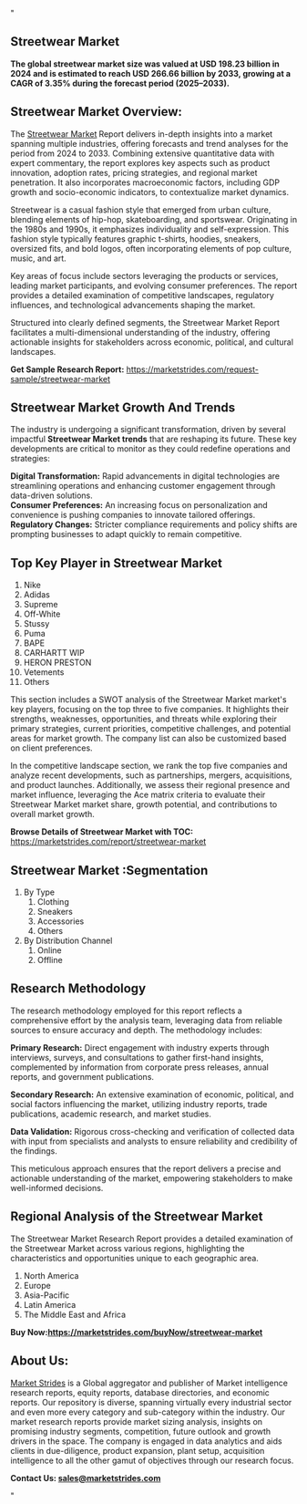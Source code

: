 "<h2>Streetwear Market</h2>
<p><strong>The global streetwear market size was valued at USD 198.23 billion in 2024 and is estimated to reach USD 266.66 billion by 2033, growing at a CAGR of 3.35% during the forecast period (2025–2033).</strong></p>
<h2>Streetwear Market Overview:</h2>
<p>The <a href=https://marketstrides.com/report/streetwear-market>Streetwear Market</a><strong> </strong>Report delivers in-depth insights into a market spanning multiple industries, offering forecasts and trend analyses for the period from 2024 to 2033. Combining extensive quantitative data with expert commentary, the report explores key aspects such as product innovation, adoption rates, pricing strategies, and regional market penetration. It also incorporates macroeconomic factors, including GDP growth and socio-economic indicators, to contextualize market dynamics.</p>
<p>Streetwear is a casual fashion style that emerged from urban culture, blending elements of hip-hop, skateboarding, and sportswear. Originating in the 1980s and 1990s, it emphasizes individuality and self-expression. This fashion style typically features graphic t-shirts, hoodies, sneakers, oversized fits, and bold logos, often incorporating elements of pop culture, music, and art.</p>
<p>Key areas of focus include sectors leveraging the products or services, leading market participants, and evolving consumer preferences. The report provides a detailed examination of competitive landscapes, regulatory influences, and technological advancements shaping the market.</p>
<p>Structured into clearly defined segments, the Streetwear Market Report facilitates a multi-dimensional understanding of the industry, offering actionable insights for stakeholders across economic, political, and cultural landscapes.</p>
<p><strong>Get Sample Research Report:</strong> <a href=https://marketstrides.com/request-sample/streetwear-market>https://marketstrides.com/request-sample/streetwear-market</a></p>
<h2>Streetwear Market Growth And Trends</h2>
<p>The industry is undergoing a significant transformation, driven by several impactful <strong>Streetwear Market trends</strong> that are reshaping its future. These key developments are critical to monitor as they could redefine operations and strategies:</p>
<p><strong>Digital Transformation:</strong> Rapid advancements in digital technologies are streamlining operations and enhancing customer engagement through data-driven solutions.<br /><strong>Consumer Preferences:</strong> An increasing focus on personalization and convenience is pushing companies to innovate tailored offerings.<br /><strong>Regulatory Changes:</strong> Stricter compliance requirements and policy shifts are prompting businesses to adapt quickly to remain competitive.</p>
<h2>Top Key Player in Streetwear Market</h2>
<p><ol>
<li>Nike</li>
<li>Adidas</li>
<li>Supreme</li>
<li>Off-White</li>
<li>Stussy</li>
<li>Puma</li>
<li>BAPE</li>
<li>CARHARTT WIP</li>
<li>HERON PRESTON</li>
<li>Vetements</li>
<li>Others</li>
</ol></p>
<p>This section includes a SWOT analysis of the Streetwear Market market's key players, focusing on the top three to five companies. It highlights their strengths, weaknesses, opportunities, and threats while exploring their primary strategies, current priorities, competitive challenges, and potential areas for market growth. The company list can also be customized based on client preferences.</p>
<p>In the competitive landscape section, we rank the top five companies and analyze recent developments, such as partnerships, mergers, acquisitions, and product launches. Additionally, we assess their regional presence and market influence, leveraging the Ace matrix criteria to evaluate their Streetwear Market market share, growth potential, and contributions to overall market growth.</p>
<p><strong>Browse Details of Streetwear Market with TOC:</strong> <a href=https://marketstrides.com/report/streetwear-market>https://marketstrides.com/report/streetwear-market</a></p>
<h2>Streetwear Market :Segmentation</h2>
<p><ol>
<li>By Type
<ol>
<li>Clothing</li>
<li>Sneakers</li>
<li>Accessories</li>
<li>Others</li>
</ol>
</li>
<li>By Distribution Channel
<ol>
<li>Online</li>
<li>Offline</li>
</ol>
</li>
</ol></p>
<h2>Research Methodology</h2>
<p>The research methodology employed for this report reflects a comprehensive effort by the analysis team, leveraging data from reliable sources to ensure accuracy and depth. The methodology includes:</p>
<p><strong>Primary Research:</strong> Direct engagement with industry experts through interviews, surveys, and consultations to gather first-hand insights, complemented by information from corporate press releases, annual reports, and government publications.</p>
<p><strong>Secondary Research:</strong> An extensive examination of economic, political, and social factors influencing the market, utilizing industry reports, trade publications, academic research, and market studies.</p>
<p><strong>Data Validation:</strong> Rigorous cross-checking and verification of collected data with input from specialists and analysts to ensure reliability and credibility of the findings.</p>
<p>This meticulous approach ensures that the report delivers a precise and actionable understanding of the market, empowering stakeholders to make well-informed decisions.</p>
<h2>Regional Analysis of the Streetwear Market</h2>
<p>The Streetwear Market Research Report provides a detailed examination of the Streetwear Market across various regions, highlighting the characteristics and opportunities unique to each geographic area.</p>
<p><ol>
<li>North America</li>
<li>Europe</li>
<li>Asia-Pacific</li>
<li>Latin America</li>
<li>The Middle East and Africa</li>
</ol></p>
<p><strong>Buy Now:<a href=https://marketstrides.com/buyNow/streetwear-market?price=single_price>https://marketstrides.com/buyNow/streetwear-market</a></strong></p>
<h2>About Us:</h2>
<p><a href=https://marketstrides.com/>Market Strides</a> is a Global aggregator and publisher of Market intelligence research reports, equity reports, database directories, and economic reports. Our repository is diverse, spanning virtually every industrial sector and even more every category and sub-category within the industry. Our market research reports provide market sizing analysis, insights on promising industry segments, competition, future outlook and growth drivers in the space. The company is engaged in data analytics and aids clients in due-diligence, product expansion, plant setup, acquisition intelligence to all the other gamut of objectives through our research focus.</p>
<p><strong>Contact Us: <a href=mailto:sales@marketstrides.com>sales@marketstrides.com</a></strong></p>"
